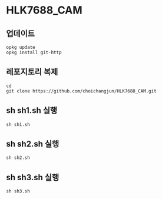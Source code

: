 # HLK7688_CAM

## 업데이트
    opkg update
    opkg install git-http

## 레포지토리 복제
    cd
    git clone https://github.com/choichangjun/HLK7688_CAM.git

## sh sh1.sh 실행 

    sh sh1.sh
## sh sh2.sh 실행
    sh sh2.sh

## sh sh3.sh 실행
    sh sh3.sh
  
  
  
  


